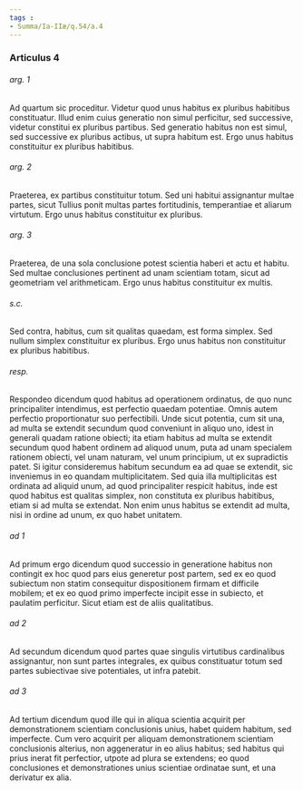 ```yaml
---
tags : 
- Summa/Ia-IIæ/q.54/a.4
---
```


### Articulus 4

###### arg. 1
Ad quartum sic proceditur. Videtur quod unus habitus ex pluribus habitibus constituatur. Illud enim cuius generatio non simul perficitur, sed successive, videtur constitui ex pluribus partibus. Sed generatio habitus non est simul, sed successive ex pluribus actibus, ut supra habitum est. Ergo unus habitus constituitur ex pluribus habitibus.

###### arg. 2
Praeterea, ex partibus constituitur totum. Sed uni habitui assignantur multae partes, sicut Tullius ponit multas partes fortitudinis, temperantiae et aliarum virtutum. Ergo unus habitus constituitur ex pluribus.

###### arg. 3
Praeterea, de una sola conclusione potest scientia haberi et actu et habitu. Sed multae conclusiones pertinent ad unam scientiam totam, sicut ad geometriam vel arithmeticam. Ergo unus habitus constituitur ex multis.

###### s.c.
Sed contra, habitus, cum sit qualitas quaedam, est forma simplex. Sed nullum simplex constituitur ex pluribus. Ergo unus habitus non constituitur ex pluribus habitibus.

###### resp.
Respondeo dicendum quod habitus ad operationem ordinatus, de quo nunc principaliter intendimus, est perfectio quaedam potentiae. Omnis autem perfectio proportionatur suo perfectibili. Unde sicut potentia, cum sit una, ad multa se extendit secundum quod conveniunt in aliquo uno, idest in generali quadam ratione obiecti; ita etiam habitus ad multa se extendit secundum quod habent ordinem ad aliquod unum, puta ad unam specialem rationem obiecti, vel unam naturam, vel unum principium, ut ex supradictis patet. Si igitur consideremus habitum secundum ea ad quae se extendit, sic inveniemus in eo quandam multiplicitatem. Sed quia illa multiplicitas est ordinata ad aliquid unum, ad quod principaliter respicit habitus, inde est quod habitus est qualitas simplex, non constituta ex pluribus habitibus, etiam si ad multa se extendat. Non enim unus habitus se extendit ad multa, nisi in ordine ad unum, ex quo habet unitatem.

###### ad 1
Ad primum ergo dicendum quod successio in generatione habitus non contingit ex hoc quod pars eius generetur post partem, sed ex eo quod subiectum non statim consequitur dispositionem firmam et difficile mobilem; et ex eo quod primo imperfecte incipit esse in subiecto, et paulatim perficitur. Sicut etiam est de aliis qualitatibus.

###### ad 2
Ad secundum dicendum quod partes quae singulis virtutibus cardinalibus assignantur, non sunt partes integrales, ex quibus constituatur totum sed partes subiectivae sive potentiales, ut infra patebit.

###### ad 3
Ad tertium dicendum quod ille qui in aliqua scientia acquirit per demonstrationem scientiam conclusionis unius, habet quidem habitum, sed imperfecte. Cum vero acquirit per aliquam demonstrationem scientiam conclusionis alterius, non aggeneratur in eo alius habitus; sed habitus qui prius inerat fit perfectior, utpote ad plura se extendens; eo quod conclusiones et demonstrationes unius scientiae ordinatae sunt, et una derivatur ex alia.

